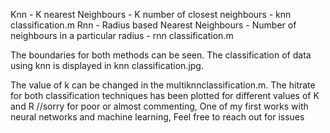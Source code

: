 Knn - K nearest Neighbours - K number of closest neighbours - knn classification.m
Rnn - Radius based Nearest Neighbours - Number of neighbours in a particular radius - rnn classification.m

The boundaries for both methods can be seen. The classification of data using knn is displayed in knn classification.jpg. 

The value of k can be changed in the multiknnclassification.m.
The hitrate for both classification techniques has been plotted for different values of K and R
//sorry for poor or almost commenting, One of my first works with neural networks and machine learning, Feel free to reach out for issues
